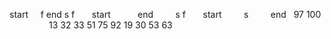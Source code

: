 start     f     end   s
f       start           end          s
f        start          s          end
​
​
97 100                 13 32
33 51
75 92
19 30
53 63